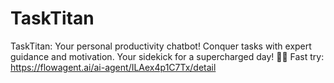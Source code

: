 # TaskTitan
TaskTitan: Your personal productivity chatbot! Conquer tasks with expert guidance and motivation. Your sidekick for a supercharged day! 🚀💪
Fast try: https://flowagent.ai/ai-agent/ILAex4p1C7Tx/detail

